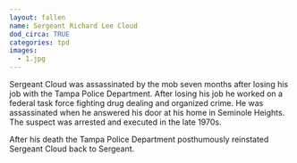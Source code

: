 ```yaml
---
layout: fallen
name: Sergeant Richard Lee Cloud
dod_circa: TRUE
categories: tpd
images:
  - 1.jpg
---
```


Sergeant Cloud was assassinated by the mob seven months after losing his job with the Tampa Police Department. After losing his job he worked on a federal task force fighting drug dealing and organized crime. He was assassinated when he answered his door at his home in Seminole Heights. The suspect was arrested and executed in the late 1970s.

After his death the Tampa Police Department posthumously reinstated Sergeant Cloud back to Sergeant.
